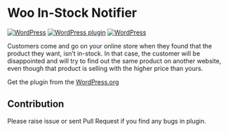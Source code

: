 # Woo In-Stock Notifier
[![WordPress](https://img.shields.io/wordpress/v/woo-in-stock-notifier.svg)]() [![WordPress plugin](https://img.shields.io/wordpress/plugin/v/woo-in-stock-notifier.svg)]()
[![WordPress](https://img.shields.io/wordpress/plugin/dt/woo-in-stock-notifier.svg)]()

Customers come and go on your online store when they found that the product they want, isn’t in-stock. In that case, the customer will be disappointed and will try to find out the same product on another website, even though that product is selling with the higher price than yours.

Get the plugin from the [WordPress.org](https://wordpress.org/plugins/woo-in-stock-notifier/)

## Contribution 
Please raise issue or sent Pull Request if you find any bugs in plugin. 
